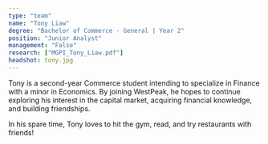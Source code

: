 ```yaml
---
type: "team"
name: "Tony Liaw"
degree: "Bachelor of Commerce - General | Year 2"
position: "Junior Analyst"
management: "False"
research: ["MGPI_Tony_Liaw.pdf"]
headshot: tony.jpg
---
```


Tony is a second-year Commerce student intending to specialize in Finance with a minor in Economics. By joining WestPeak, he hopes to continue exploring his interest in the capital market, acquiring financial knowledge, and building friendships.

In his spare time, Tony loves to hit the gym, read, and try restaurants with friends!
